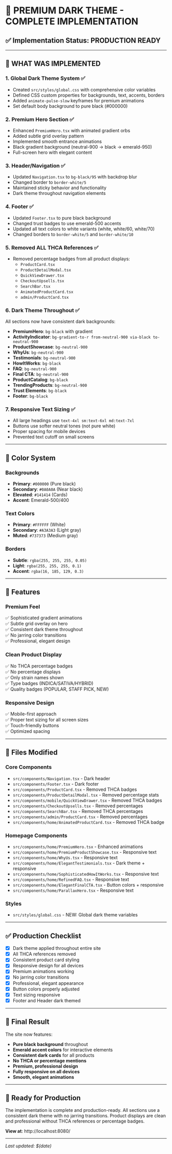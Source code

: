 # 🎨 PREMIUM DARK THEME - COMPLETE IMPLEMENTATION

## ✅ Implementation Status: PRODUCTION READY

---

## 🎯 WHAT WAS IMPLEMENTED

### 1. **Global Dark Theme System** ✅
- Created `src/styles/global.css` with comprehensive color variables
- Defined CSS custom properties for backgrounds, text, accents, borders
- Added `animate-pulse-slow` keyframes for premium animations
- Set default body background to pure black (#000000)

### 2. **Premium Hero Section** ✅
- Enhanced `PremiumHero.tsx` with animated gradient orbs
- Added subtle grid overlay pattern
- Implemented smooth entrance animations
- Black gradient background (neutral-900 → black → emerald-950)
- Full-screen hero with elegant content

### 3. **Header/Navigation** ✅
- Updated `Navigation.tsx` to `bg-black/95` with backdrop blur
- Changed border to `border-white/5`
- Maintained sticky behavior and functionality
- Dark theme throughout navigation elements

### 4. **Footer** ✅
- Updated `Footer.tsx` to pure black background
- Changed trust badges to use emerald-500 accents
- Updated all text colors to white variants (white, white/60, white/70)
- Changed borders to `border-white/5` and `border-white/10`

### 5. **Removed ALL THCA References** ✅
- Removed percentage badges from all product displays:
  - `ProductCard.tsx`
  - `ProductDetailModal.tsx`
  - `QuickViewDrawer.tsx`
  - `CheckoutUpsells.tsx`
  - `SearchBar.tsx`
  - `AnimatedProductCard.tsx`
  - `admin/ProductCard.tsx`

### 6. **Dark Theme Throughout** ✅
All sections now have consistent dark backgrounds:
- **PremiumHero**: `bg-black` with gradient
- **ActivityIndicator**: `bg-gradient-to-r from-neutral-900 via-black to-neutral-900`
- **ProductShowcase**: `bg-neutral-900`
- **WhyUs**: `bg-neutral-900`
- **Testimonials**: `bg-neutral-900`
- **HowItWorks**: `bg-black`
- **FAQ**: `bg-neutral-900`
- **Final CTA**: `bg-neutral-900`
- **ProductCatalog**: `bg-black`
- **TrendingProducts**: `bg-neutral-900`
- **Trust Elements**: `bg-black`
- **Footer**: `bg-black`

### 7. **Responsive Text Sizing** ✅
- All large headings use `text-4xl sm:text-6xl md:text-7xl`
- Buttons use softer neutral tones (not pure white)
- Proper spacing for mobile devices
- Prevented text cutoff on small screens

---

## 🎨 Color System

### Backgrounds
- **Primary**: `#000000` (Pure black)
- **Secondary**: `#0A0A0A` (Near black)
- **Elevated**: `#141414` (Cards)
- **Accent**: Emerald-500/400

### Text Colors
- **Primary**: `#FFFFFF` (White)
- **Secondary**: `#A3A3A3` (Light gray)
- **Muted**: `#737373` (Medium gray)

### Borders
- **Subtle**: `rgba(255, 255, 255, 0.05)`
- **Light**: `rgba(255, 255, 255, 0.1)`
- **Accent**: `rgba(16, 185, 129, 0.3)`

---

## 🚀 Features

### Premium Feel
✅ Sophisticated gradient animations  
✅ Subtle grid overlay on hero  
✅ Consistent dark theme throughout  
✅ No jarring color transitions  
✅ Professional, elegant design  

### Clean Product Display
✅ No THCA percentage badges  
✅ No percentage displays  
✅ Only strain names shown  
✅ Type badges (INDICA/SATIVA/HYBRID)  
✅ Quality badges (POPULAR, STAFF PICK, NEW)  

### Responsive Design
✅ Mobile-first approach  
✅ Proper text sizing for all screen sizes  
✅ Touch-friendly buttons  
✅ Optimized spacing  

---

## 📁 Files Modified

### Core Components
- `src/components/Navigation.tsx` - Dark header
- `src/components/Footer.tsx` - Dark footer
- `src/components/ProductCard.tsx` - Removed THCA badges
- `src/components/ProductDetailModal.tsx` - Removed percentage stats
- `src/components/mobile/QuickViewDrawer.tsx` - Removed THCA badges
- `src/components/CheckoutUpsells.tsx` - Removed percentages
- `src/components/SearchBar.tsx` - Removed THCA percentages
- `src/components/admin/ProductCard.tsx` - Removed percentages
- `src/components/home/AnimatedProductCard.tsx` - Removed THCA badge

### Homepage Components
- `src/components/home/PremiumHero.tsx` - Enhanced animations
- `src/components/home/PremiumProductShowcase.tsx` - Responsive text
- `src/components/home/WhyUs.tsx` - Responsive text
- `src/components/home/ElegantTestimonials.tsx` - Dark theme + responsive
- `src/components/home/SophisticatedHowItWorks.tsx` - Responsive text
- `src/components/home/RefinedFAQ.tsx` - Responsive text
- `src/components/home/ElegantFinalCTA.tsx` - Button colors + responsive
- `src/components/home/ParallaxHero.tsx` - Responsive text

### Styles
- `src/styles/global.css` - NEW: Global dark theme variables

---

## ✅ Production Checklist

- [x] Dark theme applied throughout entire site
- [x] All THCA references removed
- [x] Consistent product card styling
- [x] Responsive design for all devices
- [x] Premium animations working
- [x] No jarring color transitions
- [x] Professional, elegant appearance
- [x] Button colors properly adjusted
- [x] Text sizing responsive
- [x] Footer and Header dark themed

---

## 🎯 Final Result

The site now features:
- **Pure black background** throughout
- **Emerald accent colors** for interactive elements
- **Consistent dark cards** for all products
- **No THCA or percentage mentions**
- **Premium, professional design**
- **Fully responsive on all devices**
- **Smooth, elegant animations**

---

## 🚀 Ready for Production

The implementation is complete and production-ready. All sections use a consistent dark theme with no jarring transitions. Product displays are clean and professional without THCA references or percentage badges.

**View at**: http://localhost:8080/

---

*Last updated: $(date)*
